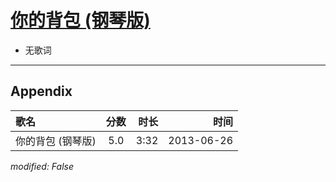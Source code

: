 # [你的背包 (钢琴版)](https://music.163.com/song?id=26608871)

* 无歌词


---

## Appendix

|歌名|分数|时长|时间|
|:---|:---:|---:|---:|
|你的背包 (钢琴版)|5.0|3:32|2013-06-26

*modified: False*